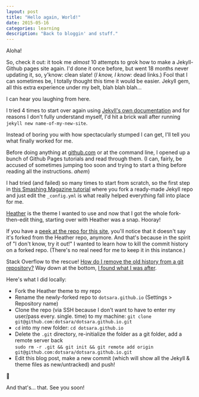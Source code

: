 ```yaml
---
layout: post
title: "Hello again, World!"
date: 2015-05-16
categories: learning
description: "Back to bloggin' and stuff."
---
```


Aloha!

So, check it out: it took me _almost_ 10 attempts to grok how to make a Jekyll-Github pages site again. I'd done it once before, but went 18 months never updating it, so, y'know: clean slate! (_I know, I know:_ dead links.) Fool that I can sometimes be, I totally thought this time it would be easier. Jekyll gem, all this extra experience under my belt, blah blah blah…&nbsp;

I can hear you laughing from here.

I tried 4 times to start over again using [Jekyll's own documentation](http://jekyllrb.com/docs/home/) and for reasons I don't fully understand myself, I'd hit a brick wall after running `jekyll new name-of-my-new-site`.

Instead of boring you with how spectacularly stumped I can get, I'll tell you what finally worked for me.

Before doing anything at [github.com](https://github.com) or at the command line, I opened up a bunch of Github Pages tutorials and read through them. (I can, fairly, be accused of sometimes jumping too soon and trying to start a thing before reading all the instructions. _ahem_)

I had tried (and failed) so many times to start from scratch, so the first step in [this Smashing Magazine tutorial](http://www.smashingmagazine.com/2014/08/01/build-blog-jekyll-github-pages/) where you fork a ready-made Jekyll repo and just edit the `_config.yml` is what really helped everything fall into place for me.

[Heather](http://jxnblk.com/Heather) is the theme I wanted to use and now that I got the whole fork-then-edit thing, starting over with Heather was a snap. Hooray!

If you have a [peek at the repo for this site](https://github.com/dotsara/dotsara.github.io), you'll notice that it doesn't say it's forked from the Heather repo, anymore. And that's because in the spirit of "I don't know, try it out!" I wanted to learn how to kill the commit history on a forked repo. (There's no real need for me to keep it in this instance.)

Stack Overflow to the rescue! [How do I remove the old history from a git repository?](http://stackoverflow.com/questions/4515580/how-do-i-remove-the-old-history-from-a-git-repository) Way down at the bottom, [I found what I was after](http://stackoverflow.com/a/28081807).

Here's what I did locally:

* Fork the Heather theme to my repo
* Rename the newly-forked repo to `dotsara.github.io` (Settings > Repository name)
* Clone the repo (via SSH because I don't want to have to enter my user/pass every. single. time) to my machine: `git clone git@github.com:dotsara/dotsara.github.io.git`
* `cd` into my new folder: `cd dotsara.github.io`
* Delete the `.git` directory, re-initialize the folder as a git folder, add a remote server back   
   `sudo rm -r .git && git init && git remote add origin git@github.com:dotsara/dotsara.github.io.git`
* Edit this blog post, make a new commit (which will show all the Jekyll & theme files as new/untracked) and push!

:tada:

And that's…&nbsp;that. See you soon!